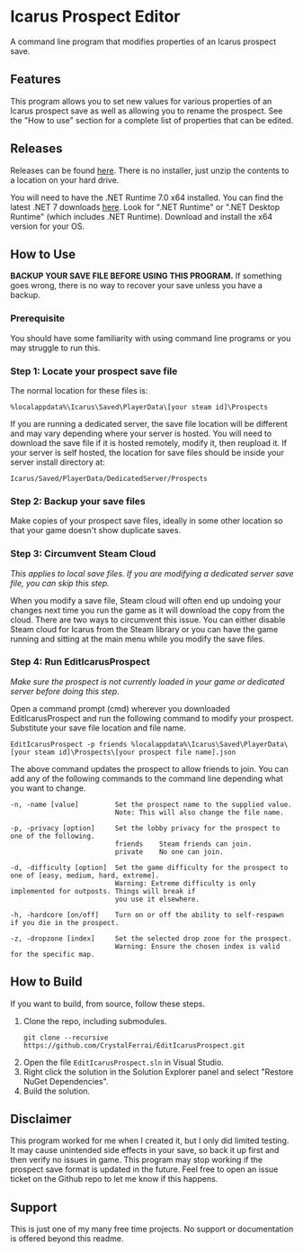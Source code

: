 # Icarus Prospect Editor

A command line program that modifies properties of an Icarus prospect save.

## Features

This program allows you to set new values for various properties of an Icarus prospect save as well as allowing you to rename the prospect. See the "How to use" section for a complete list of properties that can be edited.

## Releases

Releases can be found [here](https://github.com/CrystalFerrai/EditIcarusProspect/releases). There is no installer, just unzip the contents to a location on your hard drive.

You will need to have the .NET Runtime 7.0 x64 installed. You can find the latest .NET 7 downloads [here](https://dotnet.microsoft.com/en-us/download/dotnet/7.0). Look for ".NET Runtime" or ".NET Desktop Runtime" (which includes .NET Runtime). Download and install the x64 version for your OS.

## How to Use

**BACKUP YOUR SAVE FILE BEFORE USING THIS PROGRAM.** If something goes wrong, there is no way to recover your save unless you have a backup.

### Prerequisite
You should have some familiarity with using command line programs or you may struggle to run this.

### Step 1: Locate your prospect save file
The normal location for these files is:
```
%localappdata%\Icarus\Saved\PlayerData\[your steam id]\Prospects
```

If you are running a dedicated server, the save file location will be different and may vary depending where your server is hosted. You will need to download the save file if it is hosted remotely, modify it, then reupload it. If your server is self hosted, the location for save files should be inside your server install directory at:
```
Icarus/Saved/PlayerData/DedicatedServer/Prospects
```

### Step 2: Backup your save files
Make copies of your prospect save files, ideally in some other location so that your game doesn't show duplicate saves.

### Step 3: Circumvent Steam Cloud
_This applies to local save files. If you are modifying a dedicated server save file, you can skip this step._

When you modify a save file, Steam cloud will often end up undoing your changes next time you run the game as it will download the copy from the cloud. There are two ways to circumvent this issue. You can either disable Steam cloud for Icarus from the Steam library or you can have the game running and sitting at the main menu while you modify the save files.

### Step 4: Run EditIcarusProspect
_Make sure the prospect is not currently loaded in your game or dedicated server before doing this step._

Open a command prompt (cmd) wherever you downloaded EditIcarusProspect and run the following command to modify your prospect. Substitute your save file location and file name.
```
EditIcarusProspect -p friends %localappdata%\Icarus\Saved\PlayerData\[your steam id]\Prospects\[your prospect file name].json
```

The above command updates the prospect to allow friends to join. You can add any of the following commands to the command line depending what you want to change.
```
-n, -name [value]         Set the prospect name to the supplied value.
                          Note: This will also change the file name.

-p, -privacy [option]     Set the lobby privacy for the prospect to one of the following.
                          friends    Steam friends can join.
                          private    No one can join.

-d, -difficulty [option]  Set the game difficulty for the prospect to one of [easy, medium, hard, extreme].
                          Warning: Extreme difficulty is only implemented for outposts. Things will break if
                          you use it elsewhere.

-h, -hardcore [on/off]    Turn on or off the ability to self-respawn if you die in the prospect.

-z, -dropzone [index]     Set the selected drop zone for the prospect.
                          Warning: Ensure the chosen index is valid for the specific map.
```

## How to Build

If you want to build, from source, follow these steps.
1. Clone the repo, including submodules.
    ```
    git clone --recursive https://github.com/CrystalFerrai/EditIcarusProspect.git
    ```
2. Open the file `EditIcarusProspect.sln` in Visual Studio.
3. Right click the solution in the Solution Explorer panel and select "Restore NuGet Dependencies".
4. Build the solution.

## Disclaimer

This program worked for me when I created it, but I only did limited testing. It may cause unintended side effects in your save, so back it up first and then verify no issues in game. This program may stop working if the prospect save format is updated in the future. Feel free to open an issue ticket on the Github repo to let me know if this happens.

## Support

This is just one of my many free time projects. No support or documentation is offered beyond this readme.
